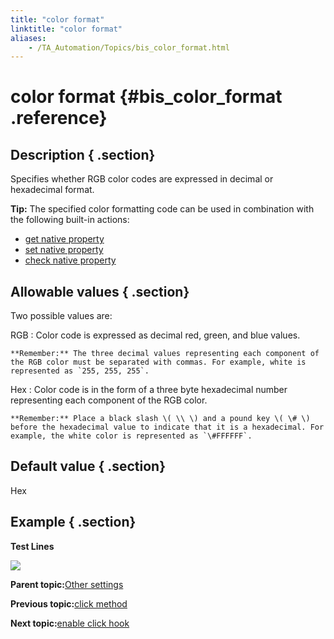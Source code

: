 ```yaml
--- 
title: "color format"
linktitle: "color format"
aliases: 
    - /TA_Automation/Topics/bis_color_format.html
---
```

# color format {#bis_color_format .reference}

## Description { .section}

Specifies whether RGB color codes are expressed in decimal or hexadecimal format.

**Tip:** The specified color formatting code can be used in combination with the following built-in actions:

-   [get native property](bia_get_native_property.html)
-   [set native property](bia_set_native_property.html)
-   [check native property](bia_check_native_property.html)

## Allowable values { .section}

Two possible values are:

RGB
:   Color code is expressed as decimal red, green, and blue values.

    **Remember:** The three decimal values representing each component of the RGB color must be separated with commas. For example, white is represented as `255, 255, 255`.

Hex
:   Color code is in the form of a three byte hexadecimal number representing each component of the RGB color.

    **Remember:** Place a black slash \( \\ \) and a pound key \( \# \) before the hexadecimal value to indicate that it is a hexadecimal. For example, the white color is represented as `\#FFFFFF`.

## Default value { .section}

Hex

## Example { .section}

**Test Lines**

![](../Images/bis_color_format_pgm.png)

**Parent topic:**[Other settings](../../TA_Automation/Topics/bis_other.html)

**Previous topic:**[click method](../../TA_Automation/Topics/bis_click_method.html)

**Next topic:**[enable click hook](../../TA_Automation/Topics/bis_enable_click_hook.html)

